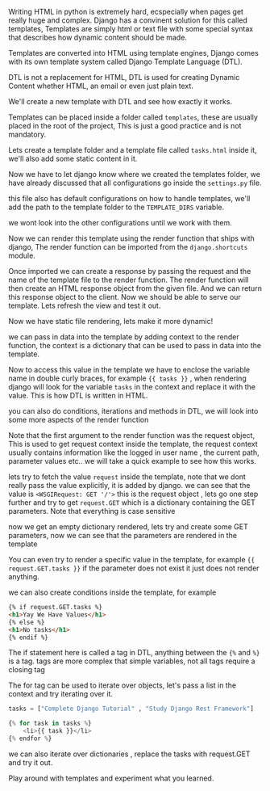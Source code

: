 Writing HTML in python is extremely hard, ecspecially when pages get really huge and complex. Django has a convinent solution for this called templates,
Templates are simply html or text file with some special syntax that describes how dynamic content should be made.

Templates are converted into HTML using template engines, Django comes with its own template system called Django Template Language (DTL).

DTL is not a replacement for HTML, DTL is used for creating Dynamic Content whether HTML, an email or even just plain text.

We'll create a new template with DTL and see how exactly it works.

Templates can be placed inside a folder called `templates`, these are usually placed in the root of the project, This is just a good practice and is not mandatory.

Lets create a template folder and a template file called `tasks.html` inside it, we'll also add some static content in it.

Now we have to let django know where we created the templates folder, we have already discussed that all configurations go inside the `settings.py` file.

this file also has default configurations on how to handle templates, we'll add the path to the template folder to the `TEMPLATE_DIRS` variable.

we wont look into the other configurations until we work with them.

Now we can render this template using the render function that ships with django, The render function can be imported from the `django.shortcuts` module.

Once imported we can create a response by passing the request and the name of the template file to the render function. The render function will then create an HTML response object from the given file. And we can return this response object to the client. Now we should be able to serve our template. Lets refresh the view and test it out.

Now we have static file rendering, lets make it more dynamic!

we can pass in data into the template by adding context to the render function, the context is a dictionary that can be used to pass in data into the template.

Now to access this value in the template we have to enclose the variable name in double curly braces, for example `{{ tasks }}` , when rendering django will look for the variable `tasks` in the context and replace it with the value. This is how DTL is written in HTML.

you can also do conditions, iterations and methods in DTL, we will look into some more aspects of the render function

Note that the first argument to the render function was the request object, This is used to get request context inside the template, the request context usually contains information like the logged in user name , the current path, parameter values etc.. we will take a quick example to see how this works.

lets try to fetch the value `request` inside the template, note that we dont really pass the value explicitly, it is added by django. we can see that the value is `<WSGIRequest: GET '/'>` this is the request object , lets go one step further and try to get `request.GET` which is a dictionary containing the GET parameters. Note that everything is case sensitive

now we get an empty dictionary rendered, lets try and create some GET parameters, now we can see that the parameters are rendered in the template

You can even try to render a specific value in the template, for example `{{ request.GET.tasks }}` if the parameter does not exist it just does not render anything.

we can also create conditions inside the template, for example

```html
{% if request.GET.tasks %}
<h1>Yay We Have Values</h1>
{% else %}
<h1>No tasks</h1>
{% endif %}
```

The if statement here is called a tag in DTL, anything between the `{%` and `%}` is a tag. tags are more complex that simple variables, not all tags require a closing tag

The for tag can be used to iterate over objects, let's pass a list in the context and try iterating over it.

```python
tasks = ["Complete Django Tutorial" , "Study Django Rest Framework"]

{% for task in tasks %}
    <li>{{ task }}</li>
{% endfor %}
```

we can also iterate over dictionaries , replace the tasks with request.GET and try it out.

Play around with templates and experiment what you learned.
